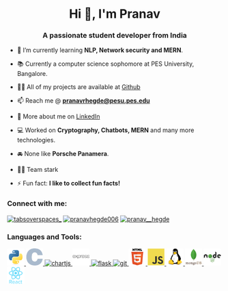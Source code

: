 <h1 align="center">Hi 👋, I'm Pranav</h1>
<h3 align="center">A passionate student developer from India</h3>

- 🌱 I’m currently learning **NLP, Network security and MERN**.

- 📚 Currently a computer science sophomore at PES University, Bangalore.

- 👨‍💻 All of my projects are available at  <a href="https://github.com/pranavhegde006">Github</a>

- 📫 Reach me @ **pranavrhegde@pesu.pes.edu**

- 📄 More about me on <a href="https://in.linkedin.com/in/pranavhegde006"> LinkedIn <a>

- 💻 Worked on **Cryptography, Chatbots, MERN** and many more technologies.

- 🚘 None like **Porsche Panamera**.

- 🦸‍♂️ Team stark

- ⚡ Fun fact: **I like to collect fun facts!**

<h3 align="left">Connect with me:</h3>
<p align="left">
<a href="https://twitter.com/tabsoverspaces_" target="blank"><img align="center" src="https://cdn.jsdelivr.net/npm/simple-icons@3.0.1/icons/twitter.svg" alt="tabsoverspaces_" height="30" width="40" /></a>
<a href="https://linkedin.com/in/pranavhegde006" target="blank"><img align="center" src="https://cdn.jsdelivr.net/npm/simple-icons@3.0.1/icons/linkedin.svg" alt="pranavhegde006" height="30" width="40" /></a>
<a href="https://instagram.com/pranav__hegde" target="blank"><img align="center" src="https://cdn.jsdelivr.net/npm/simple-icons@3.0.1/icons/instagram.svg" alt="pranav__hegde" height="30" width="40" /></a>
</p>

<h3 align="left">Languages and Tools:</h3>
<p align="left"> <a href="https://www.python.org" target="_blank"> <img src="https://raw.githubusercontent.com/devicons/devicon/master/icons/python/python-original.svg" alt="python" width="40" height="40"/> </a> <a href="https://www.cprogramming.com/" target="_blank"> <img src="https://raw.githubusercontent.com/devicons/devicon/master/icons/c/c-original.svg" alt="c" width="40" height="40"/> </a> <a href="https://www.chartjs.org" target="_blank"> <img src="https://www.chartjs.org/media/logo-title.svg" alt="chartjs" width="40" height="40"/> </a> <a href="https://expressjs.com" target="_blank"> <img src="https://raw.githubusercontent.com/devicons/devicon/master/icons/express/express-original-wordmark.svg" alt="express" width="40" height="40"/> </a> <a href="https://flask.palletsprojects.com/" target="_blank"> <img src="https://www.vectorlogo.zone/logos/pocoo_flask/pocoo_flask-icon.svg" alt="flask" width="40" height="40"/> </a> <a href="https://git-scm.com/" target="_blank"> <img src="https://www.vectorlogo.zone/logos/git-scm/git-scm-icon.svg" alt="git" width="40" height="40"/> </a> <a href="https://www.w3.org/html/" target="_blank"> <img src="https://raw.githubusercontent.com/devicons/devicon/master/icons/html5/html5-original-wordmark.svg" alt="html5" width="40" height="40"/> </a> <a href="https://developer.mozilla.org/en-US/docs/Web/JavaScript" target="_blank"> <img src="https://raw.githubusercontent.com/devicons/devicon/master/icons/javascript/javascript-original.svg" alt="javascript" width="40" height="40"/> </a> <a href="https://www.linux.org/" target="_blank"> <img src="https://raw.githubusercontent.com/devicons/devicon/master/icons/linux/linux-original.svg" alt="linux" width="40" height="40"/> </a> <a href="https://www.mongodb.com/" target="_blank"> <img src="https://raw.githubusercontent.com/devicons/devicon/master/icons/mongodb/mongodb-original-wordmark.svg" alt="mongodb" width="40" height="40"/> </a> <a href="https://nodejs.org" target="_blank"> <img src="https://raw.githubusercontent.com/devicons/devicon/master/icons/nodejs/nodejs-original-wordmark.svg" alt="nodejs" width="40" height="40"/> </a> <a href="https://reactjs.org/" target="_blank"> <img src="https://raw.githubusercontent.com/devicons/devicon/master/icons/react/react-original-wordmark.svg" alt="react" width="40" height="40"/> </a> </p>
